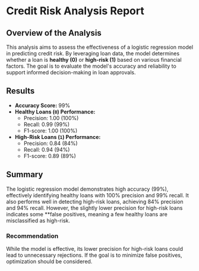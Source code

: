 # Credit Risk Analysis Report

## Overview of the Analysis
This analysis aims to assess the effectiveness of a logistic regression model in predicting credit risk. By leveraging loan data, the model determines whether a loan is **healthy (0)** or **high-risk (1)** based on various financial factors. The goal is to evaluate the model's accuracy and reliability to support informed decision-making in loan approvals.

## Results
- **Accuracy Score:** 99%
- **Healthy Loans (`0`) Performance:**  
  - Precision: 1.00 (100%)
  - Recall: 0.99 (99%)
  - F1-score: 1.00 (100%)
- **High-Risk Loans (`1`) Performance:**  
  - Precision: 0.84 (84%)
  - Recall: 0.94 (94%)
  - F1-score: 0.89 (89%)

## Summary
The logistic regression model demonstrates high accuracy (99%), effectively identifying healthy loans with 100% precision and 99% recall. It also performs well in detecting high-risk loans, achieving 84% precision and 94% recall. However, the slightly lower precision for high-risk loans indicates some **false positives, meaning a few healthy loans are misclassified as high-risk.

### Recommendation
While the model is effective, its lower precision for high-risk loans could lead to unnecessary rejections. If the goal is to minimize false positives, optimization should be considered.

